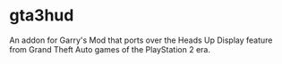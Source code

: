 # gta3hud
An addon for Garry's Mod that ports over the Heads Up Display feature from Grand Theft Auto games of the PlayStation 2 era.
